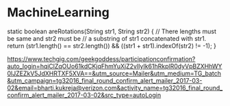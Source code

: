 # MachineLearning


 static boolean areRotations(String str1, String str2)
    {
        // There lengths must be same and str2 must be 
        // a substring of str1 concatenated with str1.  
        return (str1.length() == str2.length()) &&
               ((str1 + str1).indexOf(str2) != -1);
    }

https://www.techgig.com/geekgoddess/participationconfirmation?auto_login=hqiClZqOUo61kdCKjqFhmYuXjZ2vlIyIk61hRkplR0dyVpBZXHhWY0lJZEZkV5JdXHRTXF5XVA==&utm_source=Mailer&utm_medium=TG_batch&utm_campaign=tg32016_final_round_confirm_alert_mailer_2017-03-02&email=bharti.kukreja@verizon.com&activity_name=tg32016_final_round_confirm_alert_mailer_2017-03-02&src_type=autoLogin
